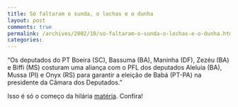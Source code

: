 ```yaml
---
title: Só faltaram o sunda, o lochas e o dunha
layout: post
comments: true
permalink: /archives/2002/10/so-faltaram-o-sunda-o-lochas-e-o-dunha.html
categories:
---
```

&#8220;Os deputados do PT Boeira (SC), Bassuma (BA), Maninha (DF), Zezéu (BA) e Biffi (MS) costuram uma aliança com o PFL dos deputados Aleluia (BA), Mussa (PI) e Onyx (RS) para garantir a eleição de Babá (PT-PA) na presidente da Câmara dos Deputados.&#8221;

Isso é só o começo da hilária <a href=http://ultimosegundo.ig.com.br/useg/eleicoes/artigo/0,,945318,00.html >matéria</a>. Confira!